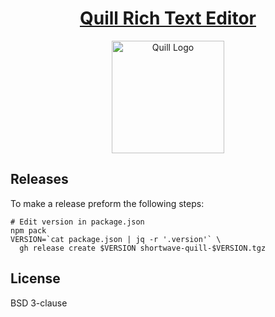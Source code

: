 <h1 align="center">
  <a href="https://quilljs.com/" title="Quill">Quill Rich Text Editor</a>
</h1>
<p align="center">
  <a href="https://quilljs.com/" title="Quill"><img alt="Quill Logo" src="https://quilljs.com/assets/images/logo.svg" width="180"></a>
</p>


## Releases

To make a release preform the following steps:

```shell
# Edit version in package.json
npm pack
VERSION=`cat package.json | jq -r '.version'` \
  gh release create $VERSION shortwave-quill-$VERSION.tgz
```

## License

BSD 3-clause
